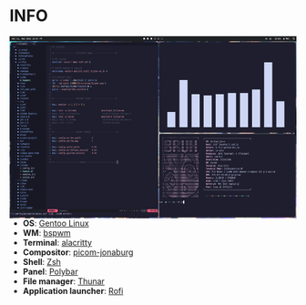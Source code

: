 # INFO

<img align="right" src="gfx/screenshot-1.png" height="320" width=680/>

- **OS**: [Gentoo Linux](https://www.gentoo.org/)
- **WM**: [bspwm](https://github.com/baskerville/bspwm)
- **Terminal**: [alacritty](https://github.com/alacritty/alacritty)
- **Compositor**: [picom-jonaburg](https://github.com/jonaburg/picom)
- **Shell**: [Zsh](https://www.zsh.org/)
- **Panel**: [Polybar](https://github.com/polybar/polybar)
- **File manager**: [Thunar](https://github.com/xfce-mirror/thunar)
- **Application launcher**: [Rofi](https://github.com/davatorium/rofi)





